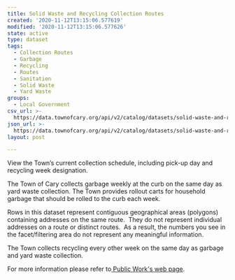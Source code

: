 ```yaml
---
title: Solid Waste and Recycling Collection Routes
created: '2020-11-12T13:15:06.577619'
modified: '2020-11-12T13:15:06.577626'
state: active
type: dataset
tags:
  - Collection Routes
  - Garbage
  - Recycling
  - Routes
  - Sanitation
  - Solid Waste
  - Yard Waste
groups:
  - Local Government
csv_url: >-
  https://data.townofcary.org/api/v2/catalog/datasets/solid-waste-and-recycling-collection-routes/exports/csv
json_url: >-
  https://data.townofcary.org/api/v2/catalog/datasets/solid-waste-and-recycling-collection-routes/exports/json
layout: post

---
```

<p>View the Town’s current collection schedule, including pick-up day and recycling week designation.</p><p>The Town of Cary collects garbage weekly at the curb on the same day as yard waste collection. The Town provides rollout carts for household garbage that should be rolled to the curb each week. </p><p>Rows in this dataset represent contiguous geographical areas (polygons) containing addresses on the same route.  They do not represent individual addresses on a route or distinct routes.  As a result, the numbers you see in the facet/filtering area do not represent any meaningful information.</p><p>The Town collects recycling every other week on the same day as garbage and yard waste collection.</p><p>For more information please refer to<a href="http://www.townofcary.org/Departments/publicworks/garbageandrecycling.htm" target="_blank"> Public Work's web page</a>.</p>
